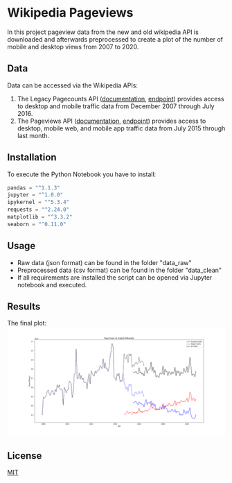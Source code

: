 # Wikipedia Pageviews

In this project pageview data from the new and old wikipedia API is downloaded and afterwards preprocessed to create a plot of  the number of mobile and desktop views from 2007 to 2020. 

## Data

Data can be accessed via the Wikipedia APIs:

1. The Legacy Pagecounts API ([documentation](https://wikitech.wikimedia.org/wiki/Analytics/AQS/Legacy_Pagecounts), [endpoint](https://wikimedia.org/api/rest_v1/#/Pagecounts_data_(legacy)/get_metrics_legacy_pagecounts_aggregate_project_access_site_granularity_start_end)) provides access to desktop and mobile traffic data from December 2007 through July 2016.
2. The Pageviews API ([documentation](https://wikitech.wikimedia.org/wiki/Analytics/AQS/Pageviews), [endpoint](https://wikimedia.org/api/rest_v1/#/Pageviews_data/get_metrics_pageviews_aggregate_project_access_agent_granularity_start_end)) provides access to desktop, mobile web, and mobile app traffic data from July 2015 through last month.

## Installation

To execute the Python Notebook you have to install:  
```python = "^3.6.1"
pandas = "^1.1.3"
jupyter = "^1.0.0"
ipykernel = "^5.3.4"
requests = "^2.24.0"
matplotlib = "^3.3.2"
seaborn = "^0.11.0"
```

## Usage

* Raw data (json format) can be found in the folder "data_raw"
* Preprocessed data (csv format) can be found in the folder "data_clean"
* If all requirements are installed the script can be opened via Jupyter notebook and executed.

## Results
The final plot:
![wiki.png](wiki.png)

## License
[MIT](https://choosealicense.com/licenses/mit/)

